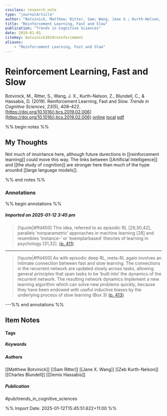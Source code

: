 ```yaml
---
cssclass: research_note
type: "journalArticle"
author: "Botvinick, Matthew; Ritter, Sam; Wang, Jane X.; Kurth-Nelson, Zeb; Blundell, Charles; Hassabis, Demis"
title: "Reinforcement Learning, Fast and Slow"
publication: "Trends in Cognitive Sciences"
date: 2019-01-01
citekey: botvinick2019reinforcement
aliases: 
    - "Reinforcement Learning, Fast and Slow"
---
```


# Reinforcement Learning, Fast and Slow

Botvinick, M., Ritter, S., Wang, J. X., Kurth-Nelson, Z., Blundell, C., & Hassabis, D. (2019). Reinforcement Learning, Fast and Slow. _Trends in Cognitive Sciences_, _23_(5), 408–422. [https://doi.org/10.1016/j.tics.2019.02.006](https://doi.org/10.1016/j.tics.2019.02.006)
[online](http://zotero.org/users/7162438/items/NDKMBRG3) [local](zotero://select/library/items/NDKMBRG3) [pdf](file:///home/gjc216/Zotero/storage/36EBBE9G/PIIS1364661319300610.pdf)
 

 
%% begin notes %%

## My Thoughts

Not much of imoirtance here, although future durections in [[reinforcement learning]] could move this way. The links between [[Artificial Intelligence]] and [[the study of cognition]] are stronger here than much of the hype arounbd [[large language models]].

%% end notes %%

### Annotations

%% begin annotations %%

##### Imported on 2025-01-12 3:45 pm
>[!quote|#ffd400]
>This idea, referred to as episodic RL [29,30,42], parallels ‘nonparametric’ approaches in machine learning [28] and resembles ‘instance-’ or ‘exemplarbased’ theories of learning in psychology [31,32]. [(p. 411)](zotero://open-pdf/library/items/36EBBE9G?page=411&annotation=37QNC5PA)

---
>[!quote|#ffd400]
>As with episodic deep RL, meta-RL again involves an intimate connection between fast and slow learning. The connections in the recurrent network are updated slowly across tasks, allowing general principles that span tasks to be ‘built into’ the dynamics of the recurrent network. The resulting network dynamics implement a new learning algorithm which can solve new problems quickly, because they have been endowed with useful inductive biases by the underlying process of slow learning (Box 3) [(p. 413)](zotero://open-pdf/library/items/36EBBE9G?page=413&annotation=DYG7HQEZ)

---%% end annotations %%

## Item Notes

#### Tags

##### Keywords



##### Authors

[[Matthew Botvinick]] [[Sam Ritter]] [[Jane X. Wang]] [[Zeb Kurth-Nelson]] [[Charles Blundell]] [[Demis Hassabis]]

##### Publication

#pub/trends_in_cognitive_sciences


%% Import Date: 2025-01-12T15:45:51.622+11:00 %%
